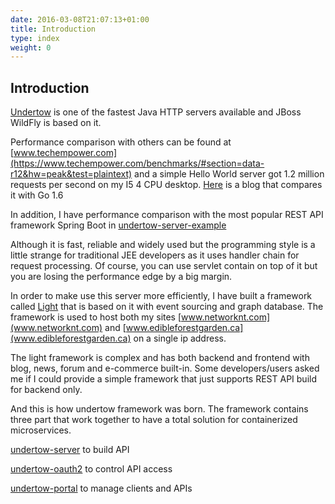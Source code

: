 ```yaml
---
date: 2016-03-08T21:07:13+01:00
title: Introduction
type: index
weight: 0
---
```


## Introduction

[Undertow](http://undertow.io/) is  one of the fastest Java HTTP servers available and
JBoss WildFly is based on it.

Performance comparison with others can be found
at [www.techempower.com](https://www.techempower.com/benchmarks/#section=data-r12&hw=peak&test=plaintext) and
a simple Hello World server got 1.2 million requests per second on my I5 4 CPU desktop.
[Here](https://www.networknt.com/blog/All/CeHJjNRjRiS1dH1qqme2LQ) is a blog that compares
it with Go 1.6

In addition, I have performance comparison with the most popular REST API framework Spring
Boot in [undertow-server-example](https://github.com/networknt/undertow-server-example/tree/master/performance)


Although it is fast, reliable and widely used but the programming style is a little
strange for traditional JEE developers as it uses handler chain for request processing.
Of course, you can use servlet contain on top of it but you are losing the performance
edge by a big margin.

In order to make use this server more efficiently, I have built a framework called
[Light](https://github.com/networknt/light) that is based on it with event sourcing
and graph database. The framework is used to host both my sites
[www.networknt.com](www.networknt.com)
and [www.edibleforestgarden.ca](www.edibleforestgarden.ca) on a single ip address.

The light framework is complex and has both backend and frontend with blog, news,
forum and e-commerce built-in. Some developers/users asked me if I could provide a
simple framework that just supports REST API build for backend only.

And this is how undertow framework was born. The framework contains three part that work
together to have a total solution for containerized microservices.

[undertow-server](https://github.com/networknt/undertow-server) to build API

[undertow-oauth2](https://github.com/networknt/undertow-portal) to control API access

[undertow-portal](https://github.com/networknt/undertow-oauth2) to manage clients and APIs


